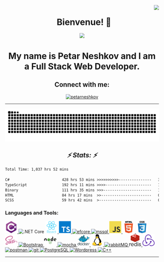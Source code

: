 <img align="right" src="https://komarev.com/ghpvc/?username=petarneshkov&style=flat-the-badge&base=500">
<h1 align="center">&nbsp; Bienvenue!&nbsp;👋 </h1>

<p align="center"><img src="https://media.giphy.com/media/Nx0rz3jtxtEre/giphy.gif" /></p>
<h1 align="center">My name is Petar Neshkov and I am a Full Stack Web Developer.</h1>

<h2 align="center">Connect with me:</h3>
<p align="center">
<a href="https://www.linkedin.com/in/petar-neshkov/" target="blank"><img align="center" src="https://raw.githubusercontent.com/rahuldkjain/github-profile-readme-generator/master/src/images/icons/Social/linked-in-alt.svg" alt="petarneshkov" height="70" width="150" /></a>
</p>
<hr/>

<div align="center">
    <img align="center" alt="github-snake" src="https://raw.githubusercontent.com/petarNeshkov/PetarNeshkov/output/github-contribution-grid-snake-dark.svg" />
</div>

<h2 align="center"><i>⚡ Stats: ⚡</i></h2>

<!--START_SECTION:waka-->

```txt
Total Time: 1,037 hrs 52 mins

C#                        428 hrs 53 mins >>>>>>>>>>---------------   39.64 %
TypeScript                192 hrs 11 mins >>>>---------------------   17.76 %
Binary                    111 hrs 35 mins >>>----------------------   10.31 %
HTML                      84 hrs 17 mins  >>-----------------------   07.79 %
SCSS                      59 hrs 42 mins  >------------------------   05.52 %
```

<!--END_SECTION:waka-->

<h3 align="left">Languages and Tools:</h3>
<p align="left">  
<a href="https://www.w3schools.com/cs/" target="_blank" rel="noreferrer"> <img src="https://raw.githubusercontent.com/devicons/devicon/master/icons/csharp/csharp-original.svg" alt="csharp" width="40" height="40" title="CSharp"/> </a>
<img width="40" src="https://user-images.githubusercontent.com/25181517/121405754-b4f48f80-c95d-11eb-8893-fc325bde617f.png" alt=".NET Core" title=".NET Core"/>
<a href="https://reactjs.org/" target="_blank" rel="noreferrer"> <img src="https://raw.githubusercontent.com/devicons/devicon/master/icons/react/react-original-wordmark.svg" alt="react" width="40" height="40" title="React"/> </a> 
<a href="https://www.typescriptlang.org/" target="_blank" rel="noreferrer"> <img src="https://raw.githubusercontent.com/devicons/devicon/master/icons/typescript/typescript-original.svg" alt="typescript" width="40" height="40" title="TypeScript"/> </a> 
<a href="https://learn.microsoft.com/en-us/ef/" target="_blank" rel="noreferrer"> <img src="https://raw.githubusercontent.com/campusMVP/dotnetCoreLogoPack/master/Entity%20Framework%20Core/Bitmap%20RGB/Bitmap-MEDIUM_Entity-Framework-Core-Logo_2colors_Square_Boxed_RGB.png" alt="efcore" width="40" height="40" title="Entity Framework Core"/> </a> 
<a href="https://www.microsoft.com/en-us/sql-server" target="_blank" rel="noreferrer"> <img src="https://www.svgrepo.com/show/303229/microsoft-sql-server-logo.svg" alt="mssql" width="40" height="40" title="MS SQL"/> </a> 
<a href="https://developer.mozilla.org/en-US/docs/Web/JavaScript" target="_blank" rel="noreferrer"> <img src="https://raw.githubusercontent.com/devicons/devicon/master/icons/javascript/javascript-original.svg" alt="javascript" width="40" height="40" title="JavaScript"/>
<a href="https://www.w3.org/html/" target="_blank" rel="noreferrer"> <img src="https://raw.githubusercontent.com/devicons/devicon/master/icons/html5/html5-original-wordmark.svg" alt="html5" width="40" height="40" title="HTML"/> 
<a href="https://www.w3schools.com/css/" target="_blank" rel="noreferrer"> <img src="https://raw.githubusercontent.com/devicons/devicon/master/icons/css3/css3-original-wordmark.svg" alt="css3" width="40" height="40" title="CSS"/>  
<a href="https://sass-lang.com" target="_blank" rel="noreferrer"> <img src="https://raw.githubusercontent.com/devicons/devicon/master/icons/sass/sass-original.svg" alt="sass" width="40" height="40" title="SASS"/> 
<img width="40" src="https://user-images.githubusercontent.com/25181517/183898054-b3d693d4-dafb-4808-a509-bab54cf5de34.png" alt="Bootstrap" title="Bootstrap" title="BootStrap"/>
<a href="https://nodejs.org" target="_blank" rel="noreferrer"> <img src="https://raw.githubusercontent.com/devicons/devicon/master/icons/nodejs/nodejs-original-wordmark.svg" alt="nodejs" width="40" height="40" title="Node.js"/> </a>
<a href="https://mochajs.org" target="_blank" rel="noreferrer"> <img src="https://www.vectorlogo.zone/logos/mochajs/mochajs-icon.svg" alt="mocha" width="40" height="40" title="Mocha.js"/> </a> 
<a href="https://www.docker.com/" target="_blank" rel="noreferrer"> <img src="https://raw.githubusercontent.com/devicons/devicon/master/icons/docker/docker-original-wordmark.svg" alt="docker" width="40" height="40" title="Docker"/>
<a href="https://www.linux.org/" target="_blank" rel="noreferrer"> <img src="https://raw.githubusercontent.com/devicons/devicon/master/icons/linux/linux-original.svg" alt="linux" width="40" height="40" title="Linux"/> </a> 
<a href="https://www.rabbitmq.com" target="_blank" rel="noreferrer"> <img src="https://www.vectorlogo.zone/logos/rabbitmq/rabbitmq-icon.svg" alt="rabbitMQ" width="40" height="40" title="RabbitMQ"/> </a>
<a href="https://redis.io" target="_blank" rel="noreferrer"> <img src="https://raw.githubusercontent.com/devicons/devicon/master/icons/redis/redis-original-wordmark.svg" alt="redis" width="40" height="40" title="Redis"/> </a>
<a href="https://redux.js.org" target="_blank" rel="noreferrer"> <img src="https://raw.githubusercontent.com/devicons/devicon/master/icons/redux/redux-original.svg" alt="redux" width="40" height="40" title="Redux"/> </a>
<a href="https://postman.com" target="_blank" rel="noreferrer"> <img src="https://www.vectorlogo.zone/logos/getpostman/getpostman-icon.svg" alt="postman" width="40" height="40" title="Postman"/> 
<a href="https://git-scm.com/" target="_blank" rel="noreferrer"> <img src="https://www.vectorlogo.zone/logos/git-scm/git-scm-icon.svg" alt="git" width="40" height="40" title="Git"/>
<img width="40" src="https://user-images.githubusercontent.com/25181517/117208740-bfb78400-adf5-11eb-97bb-09072b6bedfc.png" alt="PostgreSQL" title="PostgreSQL" title="PostgreSQL"/>
<img width="40" src="https://user-images.githubusercontent.com/25181517/192158957-b1256181-356c-46a3-beb9-487af08a6266.png" alt="Wordpress" title="Wordpress" title="WordPress"/>
<img width="40" src="https://user-images.githubusercontent.com/25181517/192106073-90fffafe-3562-4ff9-a37e-c77a2da0ff58.png" alt="C++" title="C++" title="C++"/>
</p>

<hr/>
